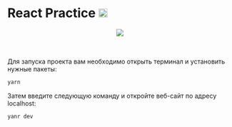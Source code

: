 # React Practice <img src="https://media.giphy.com/media/RJzm826vu7WbJvBtxX/giphy.gif" height=20 width=20/>

  <div align="center">
     <img src="https://github.com/Yariz-IT/FreelancePortfolio-React/blob/main/short.gif"/>
  </div>  
  
   <br/>
  <br/>


Для запуска проекта вам необходимо открыть терминал и установить нужные пакеты:

```javascript
yarn
```
Затем введите следующую команду и откройте веб-сайт по адресу localhost:

```javascript
yanr dev
```
